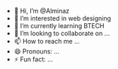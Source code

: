 - 👋 Hi, I’m @Alminaz
- 👀 I’m interested in web designing
- 🌱 I’m currently learning  BTECH
- 💞️ I’m looking to collaborate on ...
- 📫 How to reach me ...
- 😄 Pronouns: ...
- ⚡ Fun fact: ...

<!---
Alminaz/Alminaz is a ✨ special ✨ repository because its `README.md` (this file) appears on your GitHub profile.
You can click the Preview link to take a look at your changes.
--->
